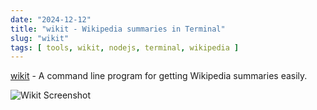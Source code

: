 ```yaml
---
date: "2024-12-12"
title: "wikit - Wikipedia summaries in Terminal"
slug: "wikit"
tags: [ tools, wikit, nodejs, terminal, wikipedia ]
---
```




[wikit][1] - A command line program for getting Wikipedia summaries easily.

![Wikit Screenshot][2]



   [1]: https://github.com/KorySchneider/wikit
   [2]: /saves/2024/12/images/wikit.png
